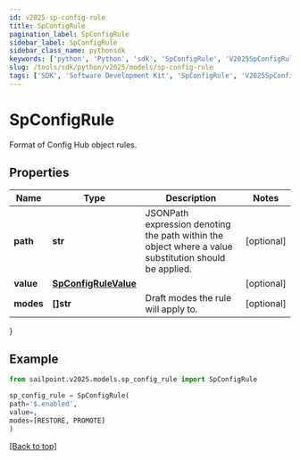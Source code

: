 ```yaml
---
id: v2025-sp-config-rule
title: SpConfigRule
pagination_label: SpConfigRule
sidebar_label: SpConfigRule
sidebar_class_name: pythonsdk
keywords: ['python', 'Python', 'sdk', 'SpConfigRule', 'V2025SpConfigRule']
slug: /tools/sdk/python/v2025/models/sp-config-rule
tags: ['SDK', 'Software Development Kit', 'SpConfigRule', 'V2025SpConfigRule']
---
```


# SpConfigRule

Format of Config Hub object rules.

## Properties

| Name | Type | Description | Notes |
| --- | --- | --- | --- |
| **path** | **str** | JSONPath expression denoting the path within the object where a value substitution should be applied. | [optional] |
| **value** | [**SpConfigRuleValue**](sp-config-rule-value) |  | [optional] |
| **modes** | **[]str** | Draft modes the rule will apply to. | [optional] |

}

## Example

```python
from sailpoint.v2025.models.sp_config_rule import SpConfigRule

sp_config_rule = SpConfigRule(
path='$.enabled',
value=,
modes=[RESTORE, PROMOTE]
)

```

[[Back to top]](#)
